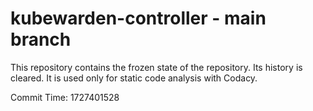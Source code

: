 # kubewarden-controller - main branch

This repository contains the frozen state of the repository.
Its history is cleared. It is used only for static code
analysis with Codacy.

Commit Time: 1727401528